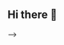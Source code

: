 ## Hi there 👋

<!--
# 💫 About Me:
🔭 I’m currently working on java and web Development.<br>👯 I’m looking to collaborate on games and web applications.<br>🌱 I’m currently learning JavaScript, java, PHP, and MySQL.<br>⚡ Fun fact I'm a artist of 5 years.


## 🌐 Socials:
[![X](https://img.shields.io/badge/X-black.svg?logo=X&logoColor=white)](https://x.com/@Jackrash13) [![email](https://img.shields.io/badge/Email-D14836?logo=gmail&logoColor=white)](mailto:montesrasheed@gmail.com) 

# 💻 Tech Stack:
![C#](https://img.shields.io/badge/c%23-%23239120.svg?style=for-the-badge&logo=csharp&logoColor=white) ![C++](https://img.shields.io/badge/c++-%2300599C.svg?style=for-the-badge&logo=c%2B%2B&logoColor=white) ![JavaScript](https://img.shields.io/badge/javascript-%23323330.svg?style=for-the-badge&logo=javascript&logoColor=%23F7DF1E) ![Java](https://img.shields.io/badge/java-%23ED8B00.svg?style=for-the-badge&logo=openjdk&logoColor=white) ![Python](https://img.shields.io/badge/python-3670A0?style=for-the-badge&logo=python&logoColor=ffdd54) ![PHP](https://img.shields.io/badge/php-%23777BB4.svg?style=for-the-badge&logo=php&logoColor=white) ![MySQL](https://img.shields.io/badge/mysql-4479A1.svg?style=for-the-badge&logo=mysql&logoColor=white) ![Aseprite](https://img.shields.io/badge/Aseprite-FFFFFF?style=for-the-badge&logo=Aseprite&logoColor=#7D929E) ![Canva](https://img.shields.io/badge/Canva-%2300C4CC.svg?style=for-the-badge&logo=Canva&logoColor=white) ![Inkscape](https://img.shields.io/badge/Inkscape-e0e0e0?style=for-the-badge&logo=inkscape&logoColor=080A13) ![Krita](https://img.shields.io/badge/Krita-203759?style=for-the-badge&logo=krita&logoColor=EEF37B) ![Blender](https://img.shields.io/badge/blender-%23F5792A.svg?style=for-the-badge&logo=blender&logoColor=white) ![GitHub](https://img.shields.io/badge/github-%23121011.svg?style=for-the-badge&logo=github&logoColor=white) ![Git](https://img.shields.io/badge/git-%23F05033.svg?style=for-the-badge&logo=git&logoColor=white) ![Unity](https://img.shields.io/badge/unity-%23000000.svg?style=for-the-badge&logo=unity&logoColor=white)
# 📊 GitHub Stats:
![](https://github-readme-stats.vercel.app/api?username=jackboyon&theme=github_dark&hide_border=false&include_all_commits=true&count_private=true)<br/>
![](https://nirzak-streak-stats.vercel.app/?user=jackboyon&theme=github_dark&hide_border=false)<br/>
![](https://github-readme-stats.vercel.app/api/top-langs/?username=jackboyon&theme=github_dark&hide_border=false&include_all_commits=true&count_private=true&layout=compact)

---
[![](https://visitcount.itsvg.in/api?id=jackboyon&icon=0&color=0)](https://visitcount.itsvg.in)

<!-- Proudly created with GPRM ( https://gprm.itsvg.in ) -->
-->
